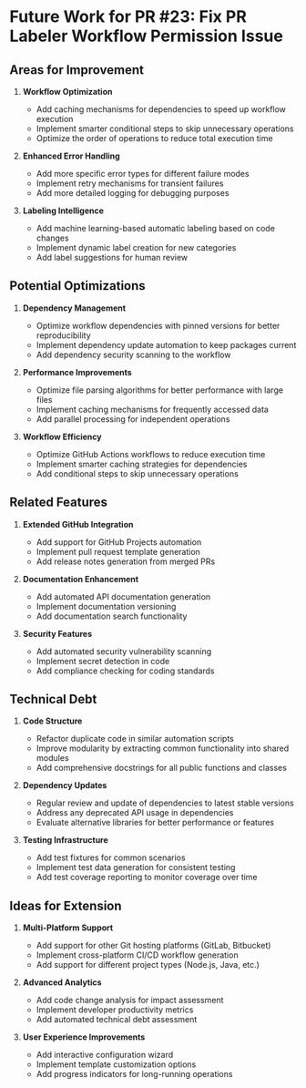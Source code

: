 # Future Work for PR #23: Fix PR Labeler Workflow Permission Issue

## Areas for Improvement

1. **Workflow Optimization**
   - Add caching mechanisms for dependencies to speed up workflow execution
   - Implement smarter conditional steps to skip unnecessary operations
   - Optimize the order of operations to reduce total execution time

2. **Enhanced Error Handling**
   - Add more specific error types for different failure modes
   - Implement retry mechanisms for transient failures
   - Add more detailed logging for debugging purposes

3. **Labeling Intelligence**
   - Add machine learning-based automatic labeling based on code changes
   - Implement dynamic label creation for new categories
   - Add label suggestions for human review

## Potential Optimizations

1. **Dependency Management**
   - Optimize workflow dependencies with pinned versions for better reproducibility
   - Implement dependency update automation to keep packages current
   - Add dependency security scanning to the workflow

2. **Performance Improvements**
   - Optimize file parsing algorithms for better performance with large files
   - Implement caching mechanisms for frequently accessed data
   - Add parallel processing for independent operations

3. **Workflow Efficiency**
   - Optimize GitHub Actions workflows to reduce execution time
   - Implement smarter caching strategies for dependencies
   - Add conditional steps to skip unnecessary operations

## Related Features

1. **Extended GitHub Integration**
   - Add support for GitHub Projects automation
   - Implement pull request template generation
   - Add release notes generation from merged PRs

2. **Documentation Enhancement**
   - Add automated API documentation generation
   - Implement documentation versioning
   - Add documentation search functionality

3. **Security Features**
   - Add automated security vulnerability scanning
   - Implement secret detection in code
   - Add compliance checking for coding standards

## Technical Debt

1. **Code Structure**
   - Refactor duplicate code in similar automation scripts
   - Improve modularity by extracting common functionality into shared modules
   - Add comprehensive docstrings for all public functions and classes

2. **Dependency Updates**
   - Regular review and update of dependencies to latest stable versions
   - Address any deprecated API usage in dependencies
   - Evaluate alternative libraries for better performance or features

3. **Testing Infrastructure**
   - Add test fixtures for common scenarios
   - Implement test data generation for consistent testing
   - Add test coverage reporting to monitor coverage over time

## Ideas for Extension

1. **Multi-Platform Support**
   - Add support for other Git hosting platforms (GitLab, Bitbucket)
   - Implement cross-platform CI/CD workflow generation
   - Add support for different project types (Node.js, Java, etc.)

2. **Advanced Analytics**
   - Add code change analysis for impact assessment
   - Implement developer productivity metrics
   - Add automated technical debt assessment

3. **User Experience Improvements**
   - Add interactive configuration wizard
   - Implement template customization options
   - Add progress indicators for long-running operations
